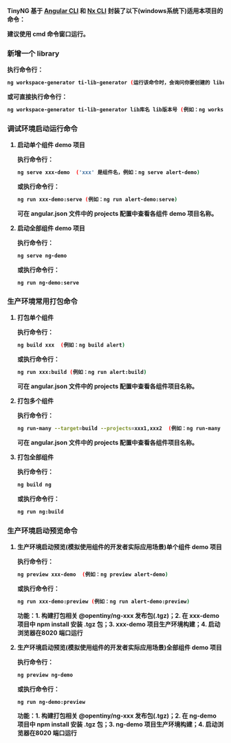 <b>TinyNG 基于 [Angular CLI](https://angular.cn/cli) 和 [Nx CLI](https://nx.dev/reference/commands) 封装了以下(windows系统下)适用本项目的命令：<b>

<b>建议使用 cmd 命令窗口运行。<b>

### <b>新增一个 library </b>
   执行命令行：
   ```bash
   ng workspace-generator ti-lib-generator (运行该命令时，会询问你要创建的 library 的名称和版本号，按要求输入即可)
   ```
   或可直接执行命令行：
   ```bash
   ng workspace-generator ti-lib-generator lib库名 lib版本号 (例如：ng workspace-generator ti-lib-generator alert 1.2.0)
   ```

### <b>调试环境启动运行命令</b>
1. 启动单个组件 demo 项目

   执行命令行：
   ```bash
   ng serve xxx-demo  ('xxx' 是组件名，例如：ng serve alert-demo)
   ```

   或执行命令行：
   ```bash
   ng run xxx-demo:serve (例如：ng run alert-demo:serve)
   ```

   可在 angular.json 文件中的 projects 配置中查看各组件 demo 项目名称。

2. 启动全部组件 demo 项目

   执行命令行：
   ```bash
   ng serve ng-demo
   ```

   或执行命令行：
   ```
   ng run ng-demo:serve
   ```

### <b>生产环境常用打包命令</b>
1. 打包单个组件

   执行命令行：
   ```bash
   ng build xxx  (例如：ng build alert)
   ```

   或执行命令行：
   ```bash
   ng run xxx:build (例如：ng run alert:build)
   ```

   可在 angular.json 文件中的 projects 配置中查看各组件项目名称。

2. 打包多个组件

   执行命令行：
   ```bash
   ng run-many --target=build --projects=xxx1,xxx2  (例如：ng run-many --target=build --projects=alert,select)
   ```

   可在 angular.json 文件中的 projects 配置中查看各组件项目名称。

3. 打包全部组件

   执行命令行：
   ```bash
   ng build ng
   ```

   或执行命令行：
   ```bash
   ng run ng:build
   ```

### <b>生产环境启动预览命令</b>

1. 生产环境启动预览(模拟使用组件的开发者实际应用场景)单个组件 demo 项目

   执行命令行：
   ```bash
   ng preview xxx-demo  (例如：ng preview alert-demo)
   ```

   或执行命令行：
   ```bash
   ng run xxx-demo:preview (例如：ng run alert-demo:preview)
   ```

   功能：1. 构建打包相关 @opentiny/ng-xxx 发布包(.tgz)；2. 在 xxx-demo 项目中 npm install 安装 .tgz 包；3. xxx-demo 项目生产环境构建；4. 启动浏览器在8020 端口运行

2. 生产环境启动预览(模拟使用组件的开发者实际应用场景)全部组件 demo 项目

   执行命令行：
   ```bash
   ng preview ng-demo
   ```

   或执行命令行：
   ```
   ng run ng-demo:preview
   ```

   功能：1. 构建打包相关 @opentiny/ng-xxx 发布包(.tgz)；2. 在 ng-demo 项目中 npm install 安装 .tgz 包；3. ng-demo 项目生产环境构建；4. 启动浏览器在8020 端口运行
   
